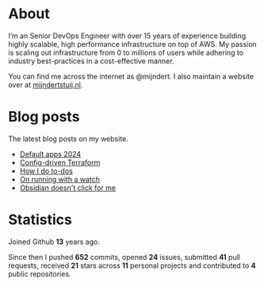 # About

I’m an Senior DevOps Engineer with over 15 years of experience building highly scalable, high performance infrastructure on top of AWS. My passion is scaling out infrastructure from 0 to millions of users while adhering to industry best-practices in a cost-effective manner.

You can find me across the internet as @mijndert. I also maintain a website over at [mijndertstuij.nl](https://mijndertstuij.nl/).

# Blog posts

The latest blog posts on my website.

<!-- BLOGPOSTS:START -->
- [Default apps 2024](https://mijndertstuij.nl/posts/default-apps-2024/)
- [Config-driven Terraform](https://mijndertstuij.nl/posts/config-driven-terraform/)
- [How I do to-dos](https://mijndertstuij.nl/posts/how-i-do-todos/)
- [On running with a watch](https://mijndertstuij.nl/posts/running-with-a-watch/)
- [Obsidian doesn't click for me](https://mijndertstuij.nl/posts/obsidian-doesnt-click-for-me/)
<!-- BLOGPOSTS:END -->

# Statistics

Joined Github **13** years ago.

Since then I pushed **652** commits, opened **24** issues, submitted **41** pull requests, received **21** stars across **11** personal projects and contributed to **4** public repositories.
